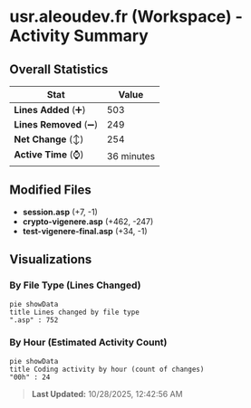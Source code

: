 # usr.aleoudev.fr (Workspace) - Activity Summary 

## Overall Statistics

| Stat                   | Value                                                             |
| ---------------------- | ----------------------------------------------------------------- |
| **Lines Added** (➕)   | 503                                          |
| **Lines Removed** (➖) | 249                                        |
| **Net Change** (↕)    | 254                |
| **Active Time** (⌚)   | 36 minutes |


## Modified Files
- **session.asp** (+7, -1)
- **crypto-vigenere.asp** (+462, -247)
- **test-vigenere-final.asp** (+34, -1)

## Visualizations

### By File Type (Lines Changed)

```mermaid
pie showData
title Lines changed by file type
".asp" : 752
```

### By Hour (Estimated Activity Count)

```mermaid
pie showData
title Coding activity by hour (count of changes)
"00h" : 24
```


> **Last Updated:** 10/28/2025, 12:42:56 AM